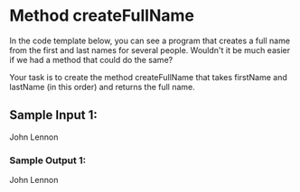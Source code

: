 # Method createFullName

In the code template below, you can see a program that creates a full name from the first and last names for several people. Wouldn't it be much easier if we had a method that could do the same?

Your task is to create the method createFullName that takes firstName and lastName (in this order) and returns the full name.

## Sample Input 1:

John
Lennon

### Sample Output 1:

John Lennon